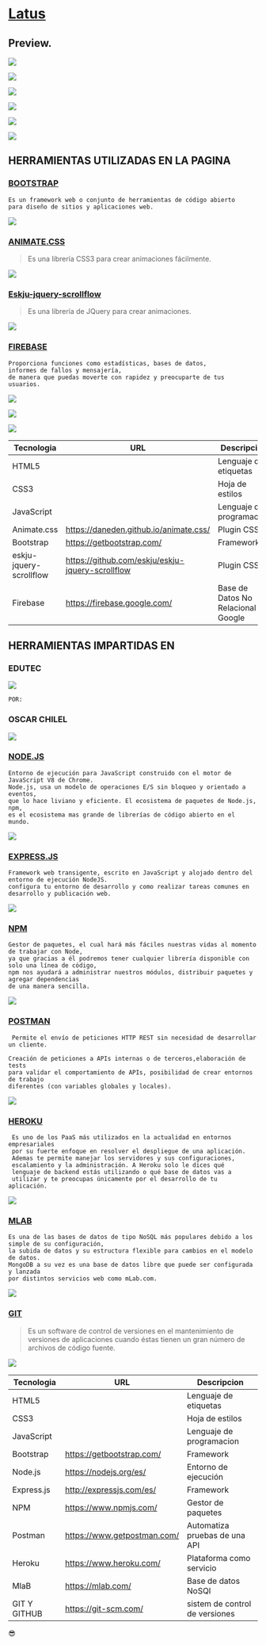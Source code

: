 # [Latus](https://www.facebook.com/ExperienceLatus/)



## Preview.

![](/img/preview/header.png)




![](/img/preview/conoce.png)





![](/img/preview/eventos.png)





![](/img/preview/history.png)





![](/img/preview/team.png)






![](/img/preview/contact.png)







## HERRAMIENTAS UTILIZADAS EN LA PAGINA


### [BOOTSTRAP](https://getbootstrap.com/) 

```
Es un framework web o conjunto de herramientas de código abierto 
para diseño de sitios y aplicaciones web.

```



![](/img/preview/herramientas/bootstrap.png)




### [ANIMATE.CSS](https://daneden.github.io/animate.css)
  
 
 > Es una librería CSS3 para crear animaciones fácilmente.
  
 

![](/img/preview/herramientas/animate.png)



### [Eskju-jquery-scrollflow](https://github.com/eskju/eskju-jquery-scrollflow)


> Es una librería de JQuery para crear animaciones.




![](/img/preview/herramientas/scrollflow.png)


### [FIREBASE](https://firebase.google.com/)

```
Proporciona funciones como estadísticas, bases de datos, 
informes de fallos y mensajería, 
de manera que puedas moverte con rapidez y preocuparte de tus usuarios.
```


![](/img/preview/herramientas/firebase1.png)


![](/img/preview/herramientas/firebase2.png)


![](/img/preview/herramientas/firebase3.png)





| Tecnologia |  URL|  Descripcion |
|-----------|------|---------------------------------------------------|
| HTML5     |      |Lenguaje de etiquetas  |
| CSS3      |      | Hoja de estilos |
| JavaScript|      | Lenguaje de programacion |
| Animate.css| https://daneden.github.io/animate.css/    | Plugin CSS |
| Bootstrap|https://getbootstrap.com/   | Framework |
|eskju-jquery-scrollflow | https://github.com/eskju/eskju-jquery-scrollflow   | Plugin CSS |
|Firebase | https://firebase.google.com/   | Base de Datos No Relacional de Google |


## HERRAMIENTAS IMPARTIDAS EN 

### EDUTEC

![](/img/preview/herramientas/edutec.png)

`POR:`

### OSCAR CHILEL

![](/img/preview/herramientas/oscar.png)


### [NODE.JS](https://nodejs.org/es/)

```
Entorno de ejecución para JavaScript construido con el motor de JavaScript V8 de Chrome.
Node.js, usa un modelo de operaciones E/S sin bloqueo y orientado a eventos, 
que lo hace liviano y eficiente. El ecosistema de paquetes de Node.js, npm,
es el ecosistema mas grande de librerías de código abierto en el mundo.

```

![](/img/preview/herramientas/nodjs.png)

### [EXPRESS.JS](http://expressjs.com/es/) 

```
Framework web transigente, escrito en JavaScript y alojado dentro del entorno de ejecución NodeJS.
configura tu entorno de desarrollo y como realizar tareas comunes en desarrollo y publicación web.

```

![](/img/preview/herramientas/express.png)

### [NPM](https://www.npmjs.com/) 

```
Gestor de paquetes, el cual hará más fáciles nuestras vidas al momento de trabajar con Node, 
ya que gracias a él podremos tener cualquier librería disponible con solo una línea de código, 
npm nos ayudará a administrar nuestros módulos, distribuir paquetes y agregar dependencias
de una manera sencilla.
```



![](/img/preview/herramientas/npm.png)

### [POSTMAN](https://www.getpostman.com/)

```
 Permite el envío de peticiones HTTP REST sin necesidad de desarrollar un cliente.
 
Creación de peticiones a APIs internas o de terceros,elaboración de tests
para validar el comportamiento de APIs, posibilidad de crear entornos de trabajo
diferentes (con variables globales y locales).

```


![](/img/preview/herramientas/postman.png)

### [HEROKU](https://www.heroku.com/)

```
 Es uno de los PaaS más utilizados en la actualidad en entornos empresariales 
 por su fuerte enfoque en resolver el despliegue de una aplicación. 
 Ademas te permite manejar los servidores y sus configuraciones, 
 escalamiento y la administración. A Heroku solo le dices qué 
 lenguaje de backend estás utilizando o qué base de datos vas a
 utilizar y te preocupas únicamente por el desarrollo de tu aplicación.

```

![](/img/preview/herramientas/heroku.png)

### [MLAB](https://mlab.com/)

```
Es una de las bases de datos de tipo NoSQL más populares debido a los simple de su configuración, 
la subida de datos y su estructura flexible para cambios en el modelo de datos. 
MongoDB a su vez es una base de datos libre que puede ser configurada y lanzada 
por distintos servicios web como mLab.com.

```


![](/img/preview/herramientas/mlab.png)


### [GIT](https://git-scm.com/)


>Es un software de control de versiones  en el mantenimiento de versiones
de aplicaciones cuando éstas tienen un gran número de archivos de código fuente.




![](/img/preview/herramientas/git.png)






| Tecnologia |  URL|  Descripcion |
|-----------|------|---------------------------------------------------|
| HTML5     |      |Lenguaje de etiquetas  |
| CSS3      |      | Hoja de estilos |
| JavaScript|      | Lenguaje de programacion |
| Bootstrap|https://getbootstrap.com/   | Framework |
|Node.js | https://nodejs.org/es/  |Entorno de ejecución |
|Express.js | http://expressjs.com/es/ |Framework  |
|NPM | https://www.npmjs.com/   |Gestor de paquetes  |
|Postman | https://www.getpostman.com/   |Automatiza pruebas de una API |
|Heroku | https://www.heroku.com/   | Plataforma como servicio |
|MlaB | https://mlab.com/   |Base de datos NoSQl  |
|GIT Y GITHUB | https://git-scm.com/  | sistem de control de versiones |



:sunglasses:
